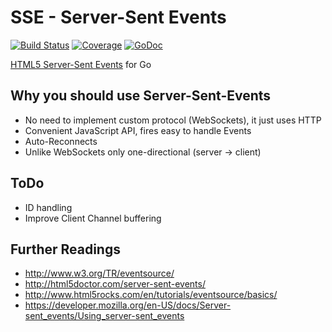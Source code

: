 # SSE - Server-Sent Events
[![Build Status](https://travis-ci.org/julienschmidt/sse.svg)](https://travis-ci.org/julienschmidt/sse) [![Coverage](http://gocover.io/_badge/github.com/julienschmidt/sse?0)](http://gocover.io/github.com/julienschmidt/sse) [![GoDoc](https://godoc.org/github.com/julienschmidt/sse?status.svg)](https://godoc.org/github.com/julienschmidt/sse)

[HTML5 Server-Sent Events](http://www.w3.org/TR/eventsource/) for Go

## Why you should use Server-Sent-Events
- No need to implement custom protocol (WebSockets), it just uses HTTP
- Convenient JavaScript API, fires easy to handle Events
- Auto-Reconnects
- Unlike WebSockets only one-directional (server -> client)

## ToDo
- ID handling
- Improve Client Channel buffering

## Further Readings
- http://www.w3.org/TR/eventsource/
- http://html5doctor.com/server-sent-events/
- http://www.html5rocks.com/en/tutorials/eventsource/basics/
- https://developer.mozilla.org/en-US/docs/Server-sent_events/Using_server-sent_events
